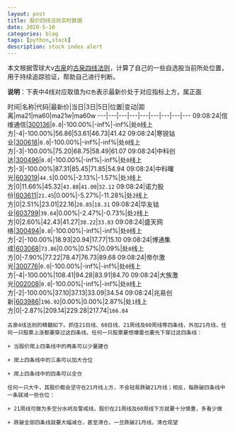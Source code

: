 ```yaml
---
layout: post
title: 股价四线法则实时数据
date: 2020-5-10
categories: blog
tags: [python,stock]
description: stock index alert
---
```



本文根据雪球大v[古泉](https://xueqiu.com/u/7148646888)的[古泉四线法则](https://xueqiu.com/7148646888/130498192)，计算了自己的一些自选股当前所处位置，用于持续追踪验证，帮助自己进行判断。

**说明**：下表中4线对应取值为`红色`表示最新价处于对应指标上方，属正面

时间|名称|代码|最新价|当日|3日|5日|位置|变动|距离|ma21|ma60|ma21w|ma60w
---|---|---|---|---|---|---|---|---
09:08:24|信维通信|[300136](https://xueqiu.com/S/SZ300136)|`0.0`|-100.00%|-inf%|-inf%|处`0`线上方|-4|-100.00%|56.86|53.61|46.73|41.42
09:08:24|寒锐钴业|[300618](https://xueqiu.com/S/SZ300618)|`0.0`|-100.00%|-inf%|-inf%|处`0`线上方|-3|-100.00%|75.20|68.75|58.49|61.07
09:08:24|中科创达|[300496](https://xueqiu.com/S/SZ300496)|`0.0`|-100.00%|-inf%|-inf%|处`0`线上方|-3|-100.00%|87.31|85.45|71.85|54.94
09:08:24|中科曙光|[603019](https://xueqiu.com/S/SH603019)|`44.5`|0.00%|-2.13%|-1.57%|处`3`线上方|0|11.66%|45.32|`43.88`|`41.00`|`32.12`
09:08:24|诺力股份|[603611](https://xueqiu.com/S/SH603611)|`21.45`|0.00%|-5.27%|-11.28%|处`2`线上方|0|2.51%|23.01|22.16|`20.85`|`18.31`
09:08:24|华友钴业|[603799](https://xueqiu.com/S/SH603799)|`39.64`|0.00%|-2.47%|-0.73%|处`2`线上方|0|2.60%|42.43|41.27|`38.22`|`33.83`
09:08:24|盛天网络|[300494](https://xueqiu.com/S/SZ300494)|`0.0`|-100.00%|-inf%|-inf%|处`0`线上方|-2|-100.00%|18.93|20.94|17.77|15.10
09:08:24|博通集成|[603068](https://xueqiu.com/S/SH603068)|`73.86`|0.00%|0.57%|0.09%|处`0`线上方|0|-7.90%|77.22|78.47|76.73|89.68
09:08:24|帝尔激光|[300776](https://xueqiu.com/S/SZ300776)|`0.0`|-100.00%|-inf%|-inf%|处`0`线上方|-4|-100.00%|108.41|94.28|83.91|84.70
09:08:24|大族激光|[002008](https://xueqiu.com/S/SZ002008)|`0.0`|-100.00%|-inf%|-inf%|处`0`线上方|-2|-100.00%|37.10|37.13|33.09|34.54
09:08:24|兆易创新|[603986](https://xueqiu.com/S/SH603986)|`196.92`|0.00%|0.00%|2.87%|处`1`线上方|0|-2.87%|209.14|229.28|217.74|`166.84`

```
古泉4线法则的精髓如下。抓住21日线、60日线、21周线及60周线等四条线，外加21月线，任何一只股票上涨都要穿过这四条线，任何一只股票要想爆雷也要先下穿过这四条线：

+ 当股价爬上四条线中的两条可以少量建仓

+ 爬上四条线中的三条可以加大仓位

+ 爬上四条线中的四条可以全仓

任何一只大牛，其股价都会坚守在21月线上方，不会轻易跌破21月线；相反，每跌破四条线中一条就减一些仓位：

+ 21周线可做为多空分水岭及警戒线，股价在21周线及60周线下方就要十分慎重，多看少做

+ 跌破全部四条线就要大幅减仓，甚至清仓，一旦跌破21月线，清仓观望
```